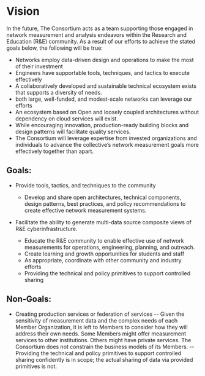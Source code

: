 # Vision 
In the future, The Consortium acts as a team supporting those engaged in network measurement and analysis endeavors within the Research and Education (R&E) community. As a result of our efforts to achieve the stated goals below,  the following will be true:
- Networks employ data-driven design and operations to make the most of their investment
- Engineers have supportable tools, techniques, and tactics to execute effectively
- A collaboratively developed and sustainable technical ecosystem exists that supports a diversity of needs. 
- both large, well-funded, and modest-scale networks can leverage our efforts
- An ecosystem based on Open and loosely coupled architectures without dependency on cloud services will exist.
- While encouraging innovation, production-ready building blocks and design patterns will facilitate quality services.
- The Consortium will leverage expertise from invested organizations and individuals to advance the collective’s network measurement goals more effectively together than apart.

## Goals:
- Provide tools, tactics, and techniques to the community
  - Develop and share open architectures, technical components, design patterns, best practices, and policy recommendations to create effective network measurement systems.
 
- Facilitate the ability to generate multi-data source composite views of R&E cyberinfrastructure.
  - Educate the R&E community to enable effective use of network measurements for operations, engineering, planning, and outreach.
  - Create learning and growth opportunities for students and staff
  - As appropriate, coordinate with other community and industry efforts
  - Providing the technical and policy primitives to support controlled sharing

## Non-Goals:
- Creating production services or federation of services
-- Given the sensitivity of measurement data and the complex needs of each Member Organization, it is left to Members to consider how they will address their own needs. Some Members might offer measurement services to other institutions. Others might have private services. The Consortium does not constrain the business models of its Members.
-- Providing the technical and policy primitives to support controlled sharing confidently is in scope; the actual sharing of data via provided primitives is not.
